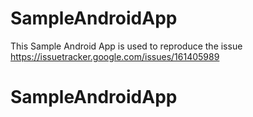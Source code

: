 # SampleAndroidApp

This Sample Android App is used to reproduce the issue https://issuetracker.google.com/issues/161405989

# SampleAndroidApp
